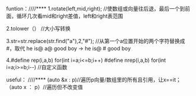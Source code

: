 funtion：////****
1.rotate(left,mid,right);
//使数组或向量往后退，最后一个到前面，循环几次看mid和right差值，left和right表范围

2.tolower（）
//大小写转换

3.str=str.replace(str.find("a"),2,"#");
//从第一个a位置开始的两个字符替换成#，取代 he is@ a@ good boy -> he is@ # good boy

4.#define rep(i,a,b) for(int i=a;i<=b;i++)
#define nrep(i,a,b) for(int i=a;i>=b;i--)
//自定义函数

useful： ////****
(auto &x : p)//遍历p向量/数组里的所有且引用，让x==it；
（auto x ： p）//遍历但不改变值
